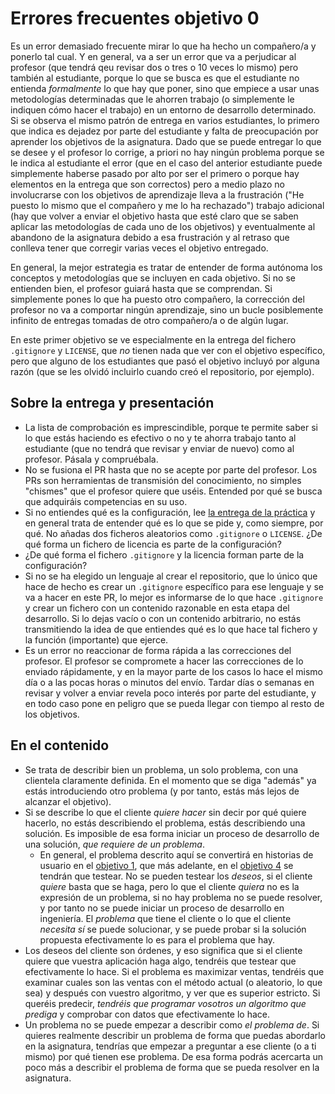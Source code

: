 # Errores frecuentes objetivo 0

Es un error demasiado frecuente mirar lo que ha hecho un compañero/a y ponerlo
tal cual. Y en general, va a ser un error que va a perjudicar al profesor (que
tendrá qeu revisar dos o tres o 10 veces lo mismo) pero también al estudiante,
porque lo que se busca es que el estudiante no entienda *formalmente* lo que hay
que poner, sino que empiece a usar unas metodologías determinadas que le ahorren
trabajo (o simplemente le indiquen cómo hacer el trabajo) en un entorno de
desarrollo determinado. Si se observa el mismo patrón de entrega en varios
estudiantes, lo primero que indica es dejadez por parte del estudiante y falta
de preocupación por aprender los objetivos de la asignatura. Dado que se puede
entregar lo que se desee y el profesor lo corrige, a priori no hay ningún
problema porque se le indica al estudiante el error (que en el caso del anterior
estudiante puede simplemente haberse pasado por alto por ser el primero o porque
hay elementos en la entrega que son correctos) pero a medio plazo no
involucrarse con los objetivos de aprendizaje lleva a la frustración ("He puesto
lo mismo que el compañero y me lo ha rechazado") trabajo adicional (hay que
volver a enviar el objetivo hasta que esté claro que se saben aplicar las
metodologías de cada uno de los objetivos) y eventualmente al abandono de la
asignatura debido a esa frustración y al retraso que conlleva tener que corregir
varias veces el objetivo entregado.

En general, la mejor estrategia es tratar de entender de forma autónoma los
conceptos y metodologías que se incluyen en cada objetivo. Si no se entienden
bien, el profesor guiará hasta que se comprendan. Si simplemente pones lo que ha
puesto otro compañero, la corrección del profesor no va a comportar ningún
aprendizaje, sino un bucle posiblemente infinito de entregas tomadas de otro
compañero/a o de algún lugar.

En este primer objetivo se ve especialmente en la entrega del fichero
`.gitignore` y `LICENSE`, que *no* tienen nada que ver con el objetivo
específico, pero que alguno de los estudiantes que pasó el objetivo incluyó por
alguna razón (que se les olvidó incluirlo cuando creó el repositorio, por
ejemplo).

## Sobre la entrega y presentación

* La lista de comprobación es imprescindible, porque te permite saber
  si lo que estás haciendo es efectivo o no y te ahorra trabajo tanto
  al estudiante (que no tendrá que revisar y enviar de nuevo) como al
  profesor. Pásala y compruébala.
* No se fusiona el PR hasta que no se acepte por parte del
  profesor. Los PRs son herramientas de transmisión del conocimiento,
  no simples "chismes" que el profesor quiere que uséis. Entended por
  qué se busca que adquiráis competencias en su uso.
* Si no entiendes qué es la configuración, lee [la entrega de la
  práctica](http://jj.github.io/IV/documentos/proyecto/0.Repositorio#entrega-de-la-pr%C3%A1ctica)
  y en general trata de entender qué es lo que se pide y, como siempre, por
  qué. No añadas dos ficheros aleatorios como `.gitignore` o `LICENSE`. ¿De qué
  forma un fichero de licencia es parte de la configuración?
* ¿De qué forma el fichero `.gitignore` y la licencia forman parte de
  la configuración?
* Si no se ha elegido un lenguaje al crear el repositorio, que lo
  único que hace de hecho es crear un `.gitignore` específico para ese
  lenguaje y se va a hacer en este PR, lo mejor es informarse de lo
  que hace `.gitignore` y crear un fichero con un contenido razonable
  en esta etapa del desarrollo. Si lo dejas vacío o con un contenido
  arbitrario, no estás transmitiendo la idea de que entiendes qué es
  lo que hace tal fichero y la función (importante) que ejerce.
* Es un error no reaccionar de forma rápida a las correcciones del profesor. El
  profesor se compromete a hacer las correcciones de lo enviado rápidamente, y
  en la mayor parte de los casos lo hace el mismo día o a las pocas horas o
  minutos del envío. Tardar días o semanas en revisar y volver a enviar revela
  poco interés por parte del estudiante, y en todo caso pone en peligro que se
  pueda llegar con tiempo al resto de los objetivos.

## En el contenido

* Se trata de describir bien un problema, un solo problema, con una clientela
  claramente definida. En el momento que se diga "además" ya estás introduciendo
  otro problema (y por tanto, estás más lejos de alcanzar el objetivo).
* Si se describe lo que el cliente *quiere hacer* sin decir por qué quiere
  hacerlo, no estás describiendo el problema, estás describiendo una
  solución. Es imposible de esa forma iniciar un proceso de desarrollo de una
  solución, *que requiere de un problema*.
  * En general, el problema descrito aquí se convertirá en historias de usuario
    en el [objetivo
    1](http://jj.github.io/IV/documentos/proyecto/1.Planificacion), que más
    adelante, en el [objetivo
    4](https://jj.github.io/IV/documentos/proyecto/4.Tests) se tendrán que
    testear. No se pueden testear los *deseos*, si el cliente *quiere* basta que
    se haga, pero lo que el cliente *quiera* no es la expresión de un problema,
    si no hay problema no se puede resolver, y por tanto no se puede iniciar un
    proceso de desarrollo en ingeniería. El *problema* que tiene el cliente o lo
    que el cliente *necesita* *sí* se puede solucionar, y se puede probar si la
    solución propuesta efectivamente lo es para el problema que hay.
* Los deseos del cliente son órdenes, y eso significa que si el cliente quiere
  que vuestra aplicación haga algo, tendréis que testear que efectivamente lo
  hace. Si el problema es maximizar ventas, tendréis que examinar cuales son las
  ventas con el método actual (o aleatorio, lo que sea) y después con vuestro
  algoritmo, y ver que es superior estricto. Si queréis predecir, *tendréis que
  programar vosotros un algoritmo que prediga* y comprobar con datos que
  efectivamente lo hace.
* Un problema no se puede empezar a describir como *el problema de*. Si quieres
  realmente describir un problema de forma que puedas abordarlo en la
  asignatura, tendrías que empezar a preguntar a ese cliente (o a ti mismo) por
  qué tienen ese problema. De esa forma podrás acercarta un poco más a describir
  el problema de forma que se pueda resolver en la asignatura.
